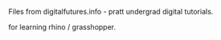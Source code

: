 
Files from digitalfutures.info - pratt undergrad digital tutorials.

for learning rhino / grasshopper.